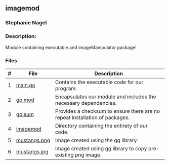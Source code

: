 ## imagemod
### Stephanie Nagel
### Description:

Module containing executable and imageManipulator package!

### Files

|   #   | File            | Description                                        |
| :---: | --------------- | -------------------------------------------------- |
| 1 | [main.go](https://github.com/aelious/4143-PLC-Nagel/blob/main/Assignments/P02/main.go) | Contains the executable code for our program. |
| 2 | [go.mod](https://github.com/aelious/4143-PLC-Nagel/blob/main/Assignments/P02/go.mod) | Encapsulates our module and includes the necessary dependencies.  |
| 3 | [go.sum](https://github.com/aelious/4143-PLC-Nagel/blob/main/Assignments/P02/go.sum) | Provides a checksum to ensure there are no repeat installation of packages. |
| 4 | [imagemod](https://github.com/aelious/4143-PLC-Nagel/tree/main/Assignments/P02/imagemod/)| Directory containing the entirety of our code. |
| 5 | [mustangs.png](https://github.com/aelious/4143-PLC-Nagel/blob/main/Assignments/P02/mustangs.png) | Image created using the gg library. |
| 6 | [mustangs.jpg](https://github.com/aelious/4143-PLC-Nagel/blob/main/Assignments/P02/mustangs.jpg) | Image created using gg library to copy pre-existing png image. |